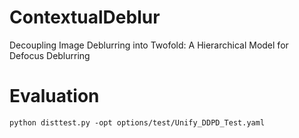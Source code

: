 # ContextualDeblur
Decoupling Image Deblurring into Twofold: A Hierarchical Model for Defocus Deblurring

# Evaluation
```
python disttest.py -opt options/test/Unify_DDPD_Test.yaml
```
